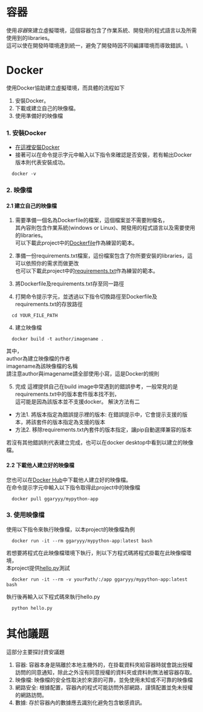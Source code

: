 # 容器
使用*容器*來建立虛擬環境，這個容器包含了作業系統、開發用的程式語言以及所需使用到的libraries。\
這可以使在開發時環境達到統一，避免了開發時因不同編譯環境而導致錯誤。\

# Docker
使用Docker協助建立虛擬環境，而具體的流程如下
1. 安裝Docker。
2. 下載或建立自己的映像檔。
3. 使用準備好的映像檔

### 1. 安裝Docker
- [在這裡安裝Docker](https://docs.docker.com/get-docker/)
- 接著可以在命令提示字元中輸入以下指令來確認是否安裝，若有輸出Docker版本則代表安裝成功。

```
  docker -v
```

### 2. 映像檔

#### 2.1 建立自己的映像檔
1. 需要準備一個名為Dockerfile的檔案，這個檔案並不需要附檔名，\
其內容則包含作業系統(windows or Linux)、開發用的程式語言以及需要使用的libraries。\
可以下載此project中的[Dockerfile](./Dockerfile)作為練習的範本。
2. 準備一份requirements.txt檔案，這份檔案包含了你所要安裝的libraries，這可以依照你的需求而做更改\
也可以下載此project中的[requirements.txt](./requirements.txt)作為練習的範本。

3. 將Dockerfile及requirements.txt存至同一路徑

3. 打開命令提示字元，並透過以下指令切換路徑至Dockerfile及requirements.txt的存放路徑
```
  cd YOUR_FILE_PATH
```
4. 建立映像檔

```
  docker build -t author/imagename .
```
其中，\
author為建立映像檔的作者\
imagename為該映像檔的名稱\
請注意author與imagename請全部使用小寫，這是Docker的規則

5. 完成
這裡提供自己在build image中常遇到的錯誤參考，一般常見的是requirements.txt中的版本套件版本找不到，\
這可能是因為該版本並不支援docker。
解決方法有二
- 方法1. 將版本指定為錯誤提示裡的版本: 在錯誤提示中，它會提示支援的版本，將該套件的版本指定為支援的版本
- 方法2. 移除requirements.txt內套件的版本指定，讓pip自動選擇兼容的版本
  
若沒有其他錯誤則代表建立完成，也可以在docker desktop中看到以建立的映像檔。


#### 2.2 下載他人建立好的映像檔
您也可以在[Docker Hub](https://hub.docker.com/)中下載他人建立好的映像檔。\
在命令提示字元中輸入以下指令取得此project中的映像檔
```
  docker pull ggaryyy/mypython-app 
```

### 3. 使用映像檔
使用以下指令來執行映像檔，以本project的映像檔為例
```
  docker run -it --rm ggaryyy/mypython-app:latest bash
```

若想要將程式在此映像檔環境下執行，則以下方程式碼將程式掛載在此映像檔環境，\
本project提供[hello.py](./hello.py)測試
```
  docker run -it --rm -v yourPath/:/app ggaryyy/mypython-app:latest bash
```

執行後再輸入以下程式碼來執行hello.py
```
  python hello.py
```

# 其他議題
這部分主要探討資安議題
1. 容器: 容器本身是隔離於本地主機外的，在掛載資料夾給容器時就會跳出授權訪問的同意通知，除此之外沒有同意授權的資料夾或資料則無法被容器存取。
2. 映像檔: 映像檔的安全性取決於來源的可靠，並免使用未知或不可靠的映像檔
3. 網路安全: 根據配置，容器內的程式可能訪問外部網路，謹慎配置並免未授權的網路訪問。
4. 數據: 存於容器內的數據應去識別化避免包含敏感資訊。


